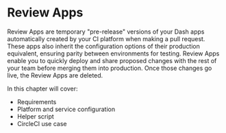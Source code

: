 # Review Apps

Review Apps are temporary "pre-release" versions of your Dash apps automatically 
created by your CI platform when making a pull request. These apps also inherit the 
configuration options of their production equivalent,  ensuring parity between 
environments for testing. Review Apps enable you to quickly deploy and share 
proposed changes with the rest of your team before merging them into production. 
Once those changes go live, the Review Apps are deleted. 

In this chapter will cover:

* Requirements
* Platform and service configuration
* Helper script
* CircleCI use case